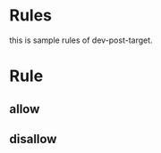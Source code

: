 # Rules
this is sample rules of dev-post-target.

[](posting-begin)
# Rule
## allow
## disallow
[](posting-end)

